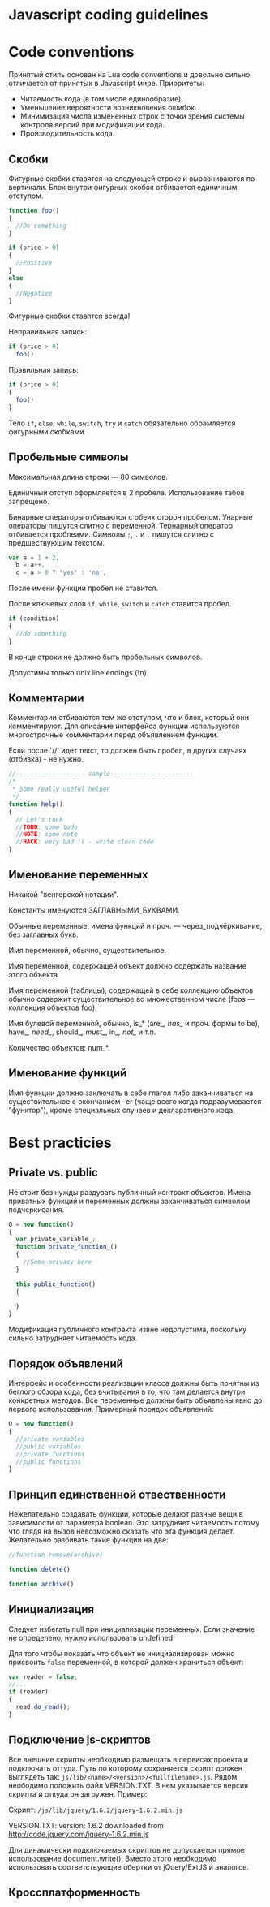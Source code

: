 Javascript coding guidelines
============================

Code conventions
================
Принятый стиль основан на Lua code conventions и довольно сильно отличается от принятых в Javascript мире. Приоритеты:

* Читаемость кода (в том числе единообразие).
* Уменьшение вероятности возникновения ошибок.
* Минимизация числа изменённых строк с точки зрения системы контроля версий при модификации кода.
* Производительность кода.

Скобки
------
Фигурные скобки ставятся на следующей строке и выравниваются по вертикали. Блок внутри фигурных скобок отбивается единичным отступом.

```javascript
function foo()
{
  //Do something
}

if (price > 0)
{
  //Positive
}
else
{
  //Negative
}
```

Фигурные скобки ставятся всегда!

Неправильная запись:

```javascript
if (price > 0)
  foo()
```

Правильная запись:

```javascript
if (price > 0)
{
  foo()
}
```

Тело `if`, `else`, `while`, `switch`, `try` и `catch` обязательно обрамляется фигурными скобками.


Пробельные символы
------------------
Максимальная длина строки — 80 символов.

Единичный отступ оформляется в 2 пробела. Использование табов запрещено.

Бинарные операторы отбиваются с обеих сторон пробелом. Унарные операторы пишутся слитно с переменной. Тернарный оператор отбивается проблеами. Символы `;`, `.` и `,` пишутся слитно с предшествующим текстом.

```javascript
var a = 1 + 2,
  b = a++,
  c = a > 0 ? 'yes' : 'no';
```

После имени функции пробел не ставится.

После ключевых слов `if`, `while`, `switch` и `catch` ставится пробел.

```javascript
if (condition)
{
  //do something
}
```


В конце строки не должно быть пробельных символов.

Допустимы только unix line endings (\n).

Комментарии
-----------
Комментарии отбиваются тем же отступом, что и блок, который они комментируют. Для описание интерфейса функции используются многострочные комментарии перед объявлением функции.

Eсли после '//' идет текст, то должен быть пробел, в других случаях (отбивка) - не нужно.

```javascript
//------------------- sample ----------------------
/*
 * Some really useful helper
 */
function help()
{
  // Let's rock
  //TODO: some todo
  //NOTE: some note
  //HACK: very bad :( - write clean code
}

```

Именование переменных
---------------------
Никакой "венгерской нотации".

Константы именуются ЗАГЛАВНЫМИ_БУКВАМИ.

Обычные переменные, имена функций и проч. — через_подчёркивание, без заглавных букв.

Имя переменной, обычно, существительное.

Имя переменной, содержащей объект должно содержать название этого объекта

Имя переменной (таблицы), содержащей в себе коллекцию объектов обычно содержит
существительное во множественном числе (foos — коллекция объектов foo).

Имя булевой переменной, обычно, is_* (are_*, has_* и проч. формы to be), have_*,
need_*, should_*, must_*, in_*, not_* и т.п.

Количество объектов: num_*.

Именование функций
---------------------

Имя функции должно заключать в себе глагол либо заканчиваться на существительное
с окончанием -er (чаще всего когда подразумевается "функтор"), кроме специальных
случаев и декларативного кода.

Best practicies
===============

Private vs. public
------------------
Не стоит без нужды раздувать публичный контракт объектов. Имена приватных функций и переменных должны заканчиваться
символом подчеркивания.

```javascript
O = new function()
{
  var private_variable_;
  function private_function_()
  {
    //Some privacy here
  }

  this.public_function()
  {

  }
}
```

Модификация публичного контракта извне недопустима, поскольку сильно затрудняет читаемость кода.

Порядок объявлений
------------------
Интерфейс и особенности реализации класса должны быть понятны из беглого обзора кода, без вчитывания в то, что там делается внутри конкретных методов. Все переменные должны быть объявлены явно до первого использования. Примерный порядок объявлений:

```javascript
O = new function()
{
  //private variables
  //public variables
  //private functions
  //public functions
}
```

Принцип единственной отвественности
-----------------------------------
Нежелательно создавать функции, которые делают разные вещи в зависимости от параметра boolean. Это затрудняет читаемость потому что глядя на вызов невозможно сказать что эта функция делает. Желательно разбивать такие функции на две:

```javascript
//function remove(archive)

function delete()

function archive()
```

Инициализация
-------------
Следует избегать null при инициализации переменных. Если значение не определено, нужно использовать undefined.

Для того чтобы показать что объект не инициализирован можно присвоить `false` переменной, в которой должен храниться объект:

```javascript
var reader = false;
//...
if (reader)
{
  read.do_read();
}
```

Подключение js-скриптов
-----------------------
Все внешние скрипты необходимо размещать в сервисах проекта и подключать оттуда.
Путь по которому сохраняется скрипт должен выглядеть так: `js/lib/<name>/<version>/<fullfilename>.js`.
Рядом неободимо положить файл VERSION.TXT. В нем указывается версия скрипта и откуда он загружен.
Пример:

  Скрипт: `/js/lib/jquery/1.6.2/jquery-1.6.2.min.js`

  VERSION.TXT:
    version: 1.6.2
    downloaded from http://code.jquery.com/jquery-1.6.2.min.js

Для динамически подключаемых скриптов не допускается прямое использование document.write(). Вместо этого необходимо
использовать соответствующие обертки от jQuery/ExtJS и аналогов.

Кроссплатформенность
---------------------

